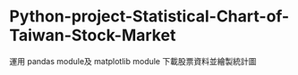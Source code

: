 # Python-project-Statistical-Chart-of-Taiwan-Stock-Market
運用 pandas module及 matplotlib module 下載股票資料並繪製統計圖
